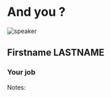 <!-- .slide: class="speaker-slide" -->

# And you ?

![speaker](./assets/images/learn-icon.svg)

<h2>Firstname <span>LASTNAME</span></h2>

### Your job
<!-- .element: class="icon-rule icon-first" -->

Notes:
